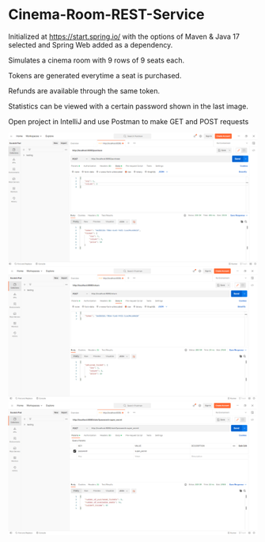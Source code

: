 # Cinema-Room-REST-Service

Initialized at https://start.spring.io/ with the options of Maven & Java 17 selected and Spring Web added as a dependency.

Simulates a cinema room with 9 rows of 9 seats each.

Tokens are generated everytime a seat is purchased. 

Refunds are available through the same token.

Statistics can be viewed with a certain password shown in the last image.

Open project in IntelliJ and use Postman to make GET and POST requests

![Purchase](screenshot1.png)
![Refund](screenshot2.png)
![Stats](screenshot3.png)
